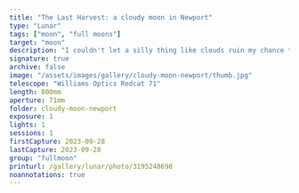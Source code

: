 ```yaml
---
title: "The Last Harvest: a cloudy moon in Newport"
type: "Lunar"
tags: ["moon", "full moons"]
target: "moon"
description: "I couldn't let a silly thing like clouds ruin my chance to photograph the last supermoon of 2023! This is the Harvest Moon."
signature: true
archive: false
image: "/assets/images/gallery/cloudy-moon-newport/thumb.jpg"
telescope: "Williams Optics Redcat 71"
length: 800mm
aperture: 71mm
folder: cloudy-moon-newport
exposure: 1
lights: 1
sessions: 1
firstCapture: 2023-09-28
lastCapture: 2023-09-28
group: "fullmoon"
printurl: /gallery/lunar/photo/3195248698
noannotations: true
---
```

